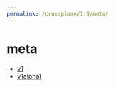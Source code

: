 ```yaml
---
permalink: /crossplane/1.9/meta/
---
```


# meta



* [v1](v1/index.md)
* [v1alpha1](v1alpha1/index.md)